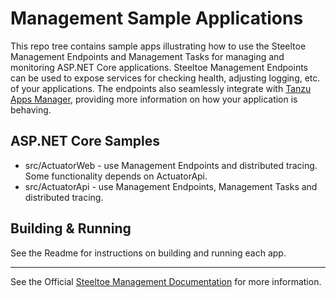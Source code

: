 # Management Sample Applications

This repo tree contains sample apps illustrating how to use the Steeltoe Management Endpoints and Management Tasks for managing and monitoring ASP.NET Core applications.
Steeltoe Management Endpoints can be used to expose services for checking health, adjusting logging, etc. of your applications.
The endpoints also seamlessly integrate with [Tanzu Apps Manager](https://techdocs.broadcom.com/us/en/vmware-tanzu/platform/tanzu-platform-for-cloud-foundry/6-0/tpcf/console-index.html), providing more information on how your application is behaving.

## ASP.NET Core Samples

* src/ActuatorWeb - use Management Endpoints and distributed tracing. Some functionality depends on ActuatorApi.
* src/ActuatorApi - use Management Endpoints, Management Tasks and distributed tracing.

## Building & Running

See the Readme for instructions on building and running each app.

---

See the Official [Steeltoe Management Documentation](https://docs.steeltoe.io/api/v3/management/) for more information.
